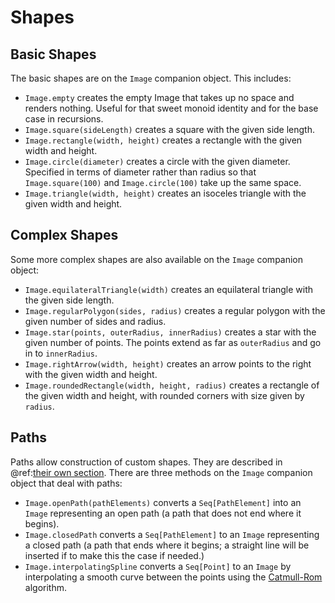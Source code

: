 # Shapes

## Basic Shapes

The basic shapes are on the `Image` companion object. This includes:

* `Image.empty` creates the empty Image that takes up no space and renders nothing. Useful for that sweet monoid identity and for the base case in recursions.
* `Image.square(sideLength)` creates a square with the given side length.
* `Image.rectangle(width, height)` creates a rectangle with the given width and height.
* `Image.circle(diameter)` creates a circle with the given diameter. Specified in terms of diameter rather than radius so that `Image.square(100)` and `Image.circle(100)` take up the same space.
* `Image.triangle(width, height)` creates an isoceles triangle with the given width and height.


## Complex Shapes

Some more complex shapes are also available on the `Image` companion object:

* `Image.equilateralTriangle(width)` creates an equilateral triangle with the given side length.
* `Image.regularPolygon(sides, radius)` creates a regular polygon with the given number of sides and radius. 
* `Image.star(points, outerRadius, innerRadius)` creates a star with the given number of points. The points extend as far as `outerRadius` and go in to `innerRadius`. 
* `Image.rightArrow(width, height)` creates an arrow points to the right with the given width and height.
* `Image.roundedRectangle(width, height, radius)` creates a rectangle of the given width and height, with rounded corners with size given by `radius`.


## Paths

Paths allow construction of custom shapes. They are described in @ref:[their own section](path.md). There are three methods on the `Image` companion object that deal with paths:

* `Image.openPath(pathElements)` converts a `Seq[PathElement]` into an `Image` representing an open path (a path that does not end where it begins).
* `Image.closedPath` converts a `Seq[PathElement]` to an `Image` representing a closed path (a path that ends where it begins; a straight line will be inserted if to make this the case if needed.)
* `Image.interpolatingSpline` converts a `Seq[Point]` to an `Image` by interpolating a smooth curve between the points using the [Catmull-Rom][catmull-rom] algorithm.

[catmull-rom]: https://en.wikipedia.org/wiki/Centripetal_Catmull%E2%80%93Rom_spline
